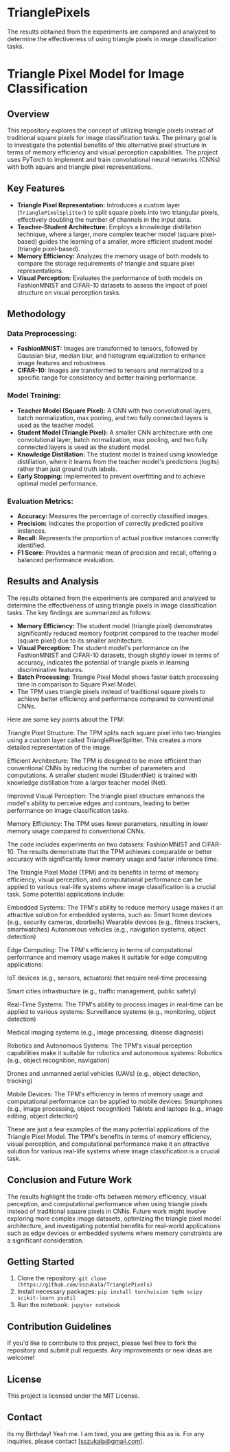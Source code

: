 # TrianglePixels
The results obtained from the experiments are compared and analyzed to determine the effectiveness of using triangle pixels in image classification tasks. 

# Triangle Pixel Model for Image Classification

## Overview

This repository explores the concept of utilizing triangle pixels instead of traditional square pixels for image classification tasks. The primary goal is to investigate the potential benefits of this alternative pixel structure in terms of memory efficiency and visual perception capabilities. The project uses PyTorch to implement and train convolutional neural networks (CNNs) with both square and triangle pixel representations.

## Key Features

* **Triangle Pixel Representation:** Introduces a custom layer (`TrianglePixelSplitter`) to split square pixels into two triangular pixels, effectively doubling the number of channels in the input data.
* **Teacher-Student Architecture:** Employs a knowledge distillation technique, where a larger, more complex teacher model (square pixel-based) guides the learning of a smaller, more efficient student model (triangle pixel-based).
* **Memory Efficiency:** Analyzes the memory usage of both models to compare the storage requirements of triangle and square pixel representations.
* **Visual Perception:** Evaluates the performance of both models on FashionMNIST and CIFAR-10 datasets to assess the impact of pixel structure on visual perception tasks.

## Methodology

### Data Preprocessing:

* **FashionMNIST:** Images are transformed to tensors, followed by Gaussian blur, median blur, and histogram equalization to enhance image features and robustness.
* **CIFAR-10:** Images are transformed to tensors and normalized to a specific range for consistency and better training performance.

### Model Training:

* **Teacher Model (Square Pixel):** A CNN with two convolutional layers, batch normalization, max pooling, and two fully connected layers is used as the teacher model.
* **Student Model (Triangle Pixel):** A smaller CNN architecture with one convolutional layer, batch normalization, max pooling, and two fully connected layers is used as the student model.
* **Knowledge Distillation:** The student model is trained using knowledge distillation, where it learns from the teacher model's predictions (logits) rather than just ground truth labels.
* **Early Stopping:** Implemented to prevent overfitting and to achieve optimal model performance.

### Evaluation Metrics:

* **Accuracy:** Measures the percentage of correctly classified images.
* **Precision:** Indicates the proportion of correctly predicted positive instances.
* **Recall:** Represents the proportion of actual positive instances correctly identified.
* **F1 Score:** Provides a harmonic mean of precision and recall, offering a balanced performance evaluation.

## Results and Analysis

The results obtained from the experiments are compared and analyzed to determine the effectiveness of using triangle pixels in image classification tasks. The key findings are summarized as follows:

* **Memory Efficiency:** The student model (triangle pixel) demonstrates significantly reduced memory footprint compared to the teacher model (square pixel) due to its smaller architecture.
* **Visual Perception:** The student model's performance on the FashionMNIST and CIFAR-10 datasets, though slightly lower in terms of accuracy, indicates the potential of triangle pixels in learning discriminative features.
* **Batch Processing:** Triangle Pixel Model shows faster batch processing time in comparison to Square Pixel Model.
* The TPM uses triangle pixels instead of traditional square pixels to achieve better efficiency and performance compared to conventional CNNs.

Here are some key points about the TPM:

Triangle Pixel Structure: The TPM splits each square pixel into two triangles using a custom layer called TrianglePixelSplitter. This creates a more detailed representation of the image.

Efficient Architecture: The TPM is designed to be more efficient than conventional CNNs by reducing the number of parameters and computations. A smaller student model (StudentNet) is trained with knowledge distillation from a larger teacher model (Net).

Improved Visual Perception: The triangle pixel structure enhances the model's ability to perceive edges and contours, leading to better performance on image classification tasks.

Memory Efficiency: The TPM uses fewer parameters, resulting in lower memory usage compared to conventional CNNs.

The code includes experiments on two datasets: FashionMNIST and CIFAR-10. The results demonstrate that the TPM achieves comparable or better accuracy with significantly lower memory usage and faster inference time.

The Triangle Pixel Model (TPM) and its benefits in terms of memory efficiency, visual perception, and computational performance can be applied to various real-life systems where image classification is a crucial task. Some potential applications include:

Embedded Systems: The TPM's ability to reduce memory usage makes it an attractive solution for embedded systems, such as:
Smart home devices (e.g., security cameras, doorbells)
Wearable devices (e.g., fitness trackers, smartwatches)
Autonomous vehicles (e.g., navigation systems, object detection)

Edge Computing: The TPM's efficiency in terms of computational performance and memory usage makes it suitable for edge computing applications:

IoT devices (e.g., sensors, actuators) that require real-time processing

Smart cities infrastructure (e.g., traffic management, public safety)

Real-Time Systems: The TPM's ability to process images in real-time can be applied to various systems:
Surveillance systems (e.g., monitoring, object detection)

Medical imaging systems (e.g., image processing, disease diagnosis)

Robotics and Autonomous Systems: The TPM's visual perception capabilities make it suitable for robotics and autonomous systems:
Robotics (e.g., object recognition, navigation)

Drones and unmanned aerial vehicles (UAVs) (e.g., object detection, tracking)

Mobile Devices: The TPM's efficiency in terms of memory usage and computational performance can be applied to mobile devices:
Smartphones (e.g., image processing, object recognition)
Tablets and laptops (e.g., image editing, object detection)

These are just a few examples of the many potential applications of the Triangle Pixel Model. The TPM's benefits in terms of memory efficiency, visual perception, and computational performance make it an attractive solution for various real-life systems where image classification is a crucial task.

## Conclusion and Future Work

The results highlight the trade-offs between memory efficiency, visual perception, and computational performance when using triangle pixels instead of traditional square pixels in CNNs. Future work might involve exploring more complex image datasets, optimizing the triangle pixel model architecture, and investigating potential benefits for real-world applications such as edge devices or embedded systems where memory constraints are a significant consideration.

## Getting Started

1. Clone the repository: `git clone (https://github.com/sszukala/TrianglePixels)`
2. Install necessary packages: `pip install torchvision tqdm scipy scikit-learn psutil`
3. Run the notebook: `jupyter notebook`

## Contribution Guidelines

If you'd like to contribute to this project, please feel free to fork the repository and submit pull requests. Any improvements or new ideas are welcome!

## License

This project is licensed under the MIT License.

## Contact
Its my Birthday! Yeah me. I am tired, you are getting this as is. 
For any inquiries, please contact [sszukala@gmail.com].
